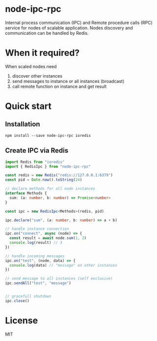 # node-ipc-rpc

Internal process communication (IPC) and Remote procedure calls (RPC) service for nodes of scalable application.
Nodes discovery and communication can be handled by Redis.

# When it required?
When scaled nodes need
1. discover other instances
2. send messages to instance or all instances (broadcast)
3. call remote function on instance and get result

# Quick start

## Installation

```
npm install --save node-ipc-rpc ioredis
```

## Create IPC via Redis 

```ts
import Redis from "ioredis"
import { RedisIpc } from "node-ipc-rpc"

const redis = new Redis("redis://127.0.0.1:6379")
const pid = Date.now().toString(24)

// declare methods for all node instances
interface Methods {
  sum: (a: number, b: number) => Promise<number>
}

const ipc = new RedisIpc<Methods>(redis, pid)

ipc.declare("sum", (a: number, b: number) => a + b)

// handle instance connection
ipc.on("connect", async (node) => {
  const result = await node.sum(1, 2)
  console.log(result) // 3
})

// handle incoming messages
ipc.on("test", (node, data) => {
  console.log(data) // "message" on other instances
})

// send message to all instances (self exclusive)
ipc.sendAll("test", "message")


// gracefull shutdown
ipc.close()
```

# License
MIT
